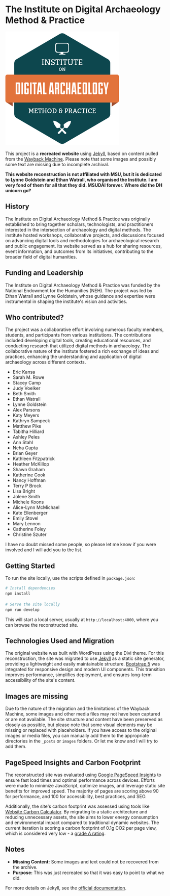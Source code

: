 # The Institute on Digital Archaeology Method &amp; Practice

![MSU Digital Archaeology Institute Logo](/images/logos/InstituteDigitalArch-Logo-35.png)

This project is a **recreated website** using [Jekyll](https://jekyllrb.com/), based on content pulled from the [Wayback Machine](https://archive.org/web/). Please note that some images and possibly some text are missing due to incomplete archival.

**This website reconstruction is not affiliated with MSU, but it is dedicated to Lynne Goldstein and Ethan Watrall, who organised the Institute. I am very fond of them for all that they did. MSUDAI forever. Where did the DH unicorn go?**

## History

The Institute on Digital Archaeology Method & Practice was originally established to bring together scholars, technologists, and practitioners interested in the intersection of archaeology and digital methods. The institute hosted workshops, collaborative projects, and discussions focused on advancing digital tools and methodologies for archaeological research and public engagement. Its website served as a hub for sharing resources, event information, and outcomes from its initiatives, contributing to the broader field of digital humanities.

## Funding and Leadership

The Institute on Digital Archaeology Method & Practice was funded by the National Endowment for the Humanities (NEH). The project was led by Ethan Watrall and Lynne Goldstein, whose guidance and expertise were instrumental in shaping the institute's vision and activities.

## Who contributed?
The project was a collaborative effort involving numerous faculty members, students, and participants from various institutions.
The contributions included developing digital tools, creating educational resources, and conducting research that utilized digital methods in archaeology. The collaborative nature of the institute fostered a rich exchange of ideas and practices, enhancing the understanding and application of digital archaeology across different contexts.

* Eric Kansa
* Sarah M. Rowe
* Stacey Camp
* Judy Voelker
* Beth Smith
* Ethan Watrall
* Lynne Goldstein
* Alex Parsons
* Katy Meyers
* Kathryn Sampeck
* Matthew Pike
* Tabitha Hilliard 
* Ashley Peles
* Ann Stahl
* Neha Gupta
* Brian Geyer
* Kathleen Fitzpatrick
* Heather McKillop
* Shawn Graham
* Katherine Cook
* Nancy Hoffman
* Terry P Brock
* Lisa Bright 
* Jolene Smith
* Michele Koons
* Alice-Lynn McMichael
* Kate Ellenberger
* Emily Stovel
* Mary Lennon
* Catherine Foley
* Christine Szuter

I have no doubt missed some people, so please let me know if you were involved and I will add you to the list.

## Getting Started

To run the site locally, use the scripts defined in `package.json`:

```bash
# Install dependencies
npm install

# Serve the site locally
npm run develop
```

This will start a local server, usually at `http://localhost:4000`, where you can browse the reconstructed site.

## Technologies Used and Migration

The original website was built with WordPress using the Divi theme. For this reconstruction, the site was migrated to use [Jekyll](https://jekyllrb.com/) as a static site generator, providing a lightweight and easily maintainable structure. [Bootstrap 5](https://getbootstrap.com/) was integrated for responsive design and modern UI components. This transition improves performance, simplifies deployment, and ensures long-term accessibility of the site's content.

## Images are missing
Due to the nature of the migration and the limitations of the Wayback Machine, some images and other media files may not have been captured or are not available. The site structure and content have been preserved as closely as possible, but please note that some visual elements may be missing or replaced with placeholders. If you have access to the original images or media files, you can manually add them to the appropriate directories in the `_posts` or `images` folders. Or let me know and I will try to add them.

## PageSpeed Insights and Carbon Footprint

The reconstructed site was evaluated using [Google PageSpeed Insights](https://pagespeed.web.dev/) to ensure fast load times and optimal performance across devices. Efforts were made to minimize JavaScript, optimize images, and leverage static site benefits for improved speed. The majority of pages are scoring above 90 for performance, and 100 for accessibility, best practices, and SEO.

Additionally, the site's carbon footprint was assessed using tools like [Website Carbon Calculator](https://www.websitecarbon.com/). By migrating to a static architecture and reducing unnecessary assets, the site aims to lower energy consumption and environmental impact compared to traditional dynamic websites. The current iteration is scoring a carbon footprint of 0.1g CO2 per page view, which is considered very low - a [grade A rating](https://www.websitecarbon.com/website/msudai-museologi-st/).

## Notes

- **Missing Content:** Some images and text could not be recovered from the archive.
- **Purpose:** This was just recreated so that it was easy to point to what we did. 

For more details on Jekyll, see the [official documentation](https://jekyllrb.com/docs/).